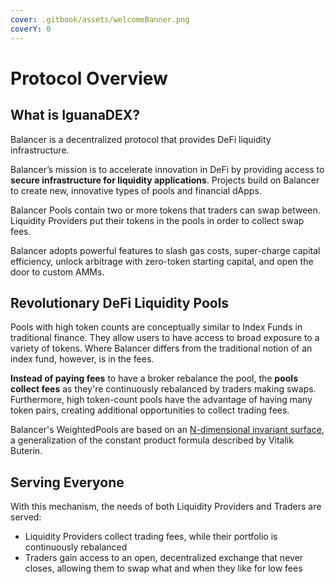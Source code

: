 ```yaml
---
cover: .gitbook/assets/welcomeBanner.png
coverY: 0
---
```


# Protocol Overview

## What is IguanaDEX?

Balancer is a decentralized protocol that provides DeFi liquidity infrastructure.

Balancer’s mission is to accelerate innovation in DeFi by providing access to **secure infrastructure for liquidity applications**. Projects build on Balancer to create new, innovative types of pools and financial dApps.

Balancer Pools contain two or more tokens that traders can swap between. Liquidity Providers put their tokens in the pools in order to collect swap fees.&#x20;

Balancer adopts powerful features to slash gas costs, super-charge capital efficiency, unlock arbitrage with zero-token starting capital, and open the door to custom AMMs.

## Revolutionary DeFi Liquidity Pools

Pools with high token counts are conceptually similar to Index Funds in traditional finance. They allow users to have access to broad exposure to a variety of tokens. Where Balancer differs from the traditional notion of an index fund, however, is in the fees.&#x20;

**Instead of paying fees** to have a broker rebalance the pool, the **pools collect fees** as they're continuously rebalanced by traders making swaps. Furthermore, high token-count pools have the advantage of having many token pairs, creating additional opportunities to collect trading fees.

Balancer's WeightedPools are based on an [N-dimensional invariant surface](https://balancer.finance/whitepaper/), a generalization of the constant product formula described by Vitalik Buterin.

## Serving Everyone

With this mechanism, the needs of both Liquidity Providers and Traders are served:

* Liquidity Providers collect trading fees, while their portfolio is continuously rebalanced
* Traders gain access to an open, decentralized exchange that never closes, allowing them to swap what and when they like for low fees
